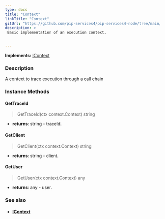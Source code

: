 ```yaml
---
type: docs
title: "Context"
linkTitle: "Context"
gitUrl: "https://github.com/pip-services4/pip-services4-node/tree/main/pip-services4-components-node"
description: > 
 Basic implementation of an execution context.

  
---
```


**Implements:** [IContext](../icontext)

### Description
A context to trace execution through a call chain

### Instance Methods  

#### GetTraceId
> GetTraceId(ctx context.Context) string

- **returns**: string - traceId.


#### GetClient
> GetClient(ctx context.Context) string

- **returns**: string - client.

#### GetUser
> GetUser(ctx context.Context) any

- **returns**: any - user.

### See also
- #### [IContext](../icontext)

